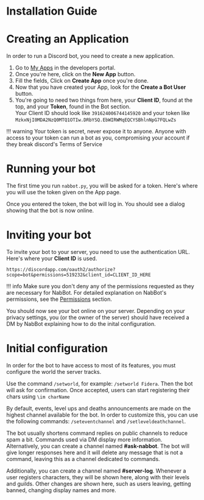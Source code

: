 # Installation Guide
# Creating an Application
In order to run a Discord bot, you need to create a new application.

1. Go to [My Apps](https://discordapp.com/developers/applications/me) in the developers portal.
1. Once you're here, click on the **New App** button.
1. Fill the fields, Click on **Create App** once you're done.
1. Now that you have created your App, look for the **Create a Bot User** button.
1. You're going to need two things from here, your **Client ID**, found at the top, and your **Token**, found in the Bot section.  
Your Client ID should look like `391624006744145920` and your token like `MzkxNjI0MDA2NzQ0MTQ1OTIw.DRbYSQ.EbWIRWMqEQCYSBhlnNpG7FQLwZs`

!!! warning
    Your token is secret, never expose it to anyone. Anyone with access to your token can run a bot as you,
    compromising your account if they break discord's Terms of Service
    
# Running your bot
The first time you run `nabbot.py`, you will be asked for a token. Here's where you will use the token given on the App page.

Once you entered the token, the bot will log in. You should see a dialog showing that the bot is now online.
    
# Inviting your bot
To invite your bot to your server, you need to use the authentication URL. Here's where your **Client ID** is used.

```commandline
https://discordapp.com/oauth2/authorize?scope=bot&permissions=519232&client_id=CLIENT_ID_HERE
```
!!! info
    Make sure you don't deny any of the permissions requested as they are necessary for NabBot.
    For detailed explanation on NabBot's permissions, see the [Permissions](permissions.md) section.
    
You should now see your bot online on your server.
Depending on your privacy settings, you (or the owner of the server) should have received a DM by NabBot explaining how to do the inital configuration.

# Initial configuration
In order for the bot to have access to most of its features, you must configure the world the server tracks.

Use the command `/setworld`, for example: `/setworld Fidera`. Then the bot will ask for confirmation.
Once accepted, users can start registering their chars using `\im charName`

By default, events, level ups and deaths announcements are made on the highest channel available for the bot.
In order to customize this, you can use the following commands: `/seteventchannel` and `/setleveldeathchannel`.

The bot usually shortens command replies on public channels to reduce spam a bit.
Commands used via DM display more information.  
Alternatively, you can create a channel named **#ask-nabbot**.
The bot will give longer responses here and it will delete any message that is not a command, leaving this as a channel dedicated to commands.

Additionally, you can create a channel named **#server-log**. Whenever a user registers characters, they will be shown here, along with their levels and guilds.
Other changes are shown here, such as users leaving, getting banned, changing display names and more.
